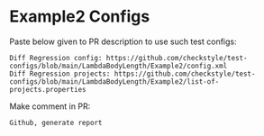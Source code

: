 # Example2 Configs
Paste below given to PR description to use such test configs:
```
Diff Regression config: https://github.com/checkstyle/test-configs/blob/main/LambdaBodyLength/Example2/config.xml
Diff Regression projects: https://github.com/checkstyle/test-configs/blob/main/LambdaBodyLength/Example2/list-of-projects.properties
```
Make comment in PR:
```
Github, generate report
```
